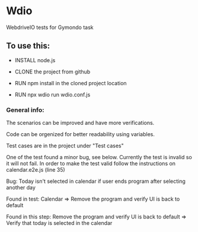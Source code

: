 # Wdio

WebdriveIO tests for Gymondo task

## To use this:

- INSTALL node.js

- CLONE the project from github

- RUN npm install in the cloned project location

- RUN npx wdio run wdio.conf.js

### General info:

The scenarios can be improved and have more verifications.

Code can be orgenized for better readability using variables.

Test cases are in the project under "Test cases"

One of the test found a minor bug, see below.
Currently the test is invalid so it will not fail.
In order to make the test valid follow the instructions on calendar.e2e.js (line 35)

Bug:
Today isn't selected in calendar if user ends program after selecting another day

Found in test:
Calendar => Remove the program and verify UI is back to default

Found in this step:
Remove the program and verify UI is back to default => Verify that today is selected in the calendar
